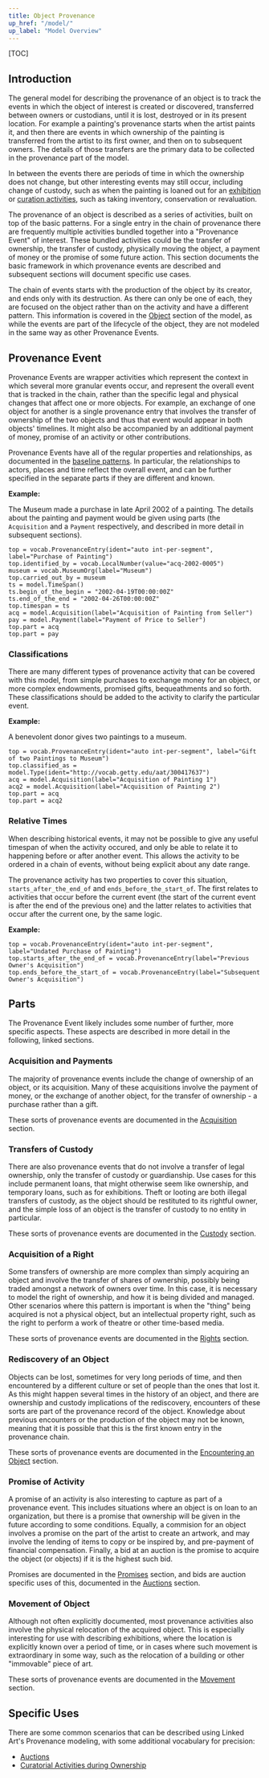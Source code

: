 ```yaml
---
title: Object Provenance
up_href: "/model/"
up_label: "Model Overview"
---
```


[TOC]

## Introduction

The general model for describing the provenance of an object is to track the events in which the object of interest is created or discovered, transferred between owners or custodians, until it is lost, destroyed or in its present location.  For example a painting's provenance starts when the artist paints it, and then there are events in which ownership of the painting is transferred from the artist to its first owner, and then on to subsequent owners. The details of those transfers are the primary data to be collected in the provenance part of the model.

In between the events there are periods of time in which the ownership does not change, but other interesting events may still occur, including change of custody, such as when the painting is loaned out for an [exhibition](../exhibition/) or [curation activities](curation.html), such as taking inventory, conservation or revaluation.

The provenance of an object is described as a series of activities, built on top of the basic patterns. For a single entry in the chain of provenance there are frequently multiple activities bundled together into a "Provenance Event" of interest.  These bundled activities could be the transfer of ownership, the transfer of custody, physically moving the object, a payment of money or the promise of some future action. This section documents the basic framework in which provenance events are described and subsequent sections will document specific use cases.

The chain of events starts with the production of the object by its creator, and ends only with its destruction. As there can only be one of each, they are focused on the object rather than on the activity and have a different pattern. This information is covered in the [Object](/model/object/production/) section of the model, as while the events are part of the lifecycle of the object, they are not modeled in the same way as other Provenance Events.

## Provenance Event

Provenance Events are wrapper activities which represent the context in which several more granular events occur, and represent the overall event that is tracked in the chain, rather than the specific legal and physical changes that affect one or more objects.  For example, an exchange of one object for another is a single provenance entry that involves the transfer of ownership of the two objects and thus that event would appear in both objects' timelines. It might also be accompanied by an additional payment of money, promise of an activity or other contributions. 

Provenance Events have all of the regular properties and relationships, as documented in the [baseline patterns](/model/base/). In particular, the relationships to actors, places and time reflect the overall event, and can be further specified in the separate parts if they are different and known.  

__Example:__

The Museum made a purchase in late April 2002 of a painting. The details about the painting and payment would be given using parts (the `Acquisition` and a `Payment` respectively, and described in more detail in subsequent sections).

```crom
top = vocab.ProvenanceEntry(ident="auto int-per-segment", label="Purchase of Painting")
top.identified_by = vocab.LocalNumber(value="acq-2002-0005")
museum = vocab.MuseumOrg(label="Museum")
top.carried_out_by = museum
ts = model.TimeSpan()
ts.begin_of_the_begin = "2002-04-19T00:00:00Z"
ts.end_of_the_end = "2002-04-26T00:00:00Z"
top.timespan = ts
acq = model.Acquisition(label="Acquisition of Painting from Seller")
pay = model.Payment(label="Payment of Price to Seller")
top.part = acq
top.part = pay
```


### Classifications

There are many different types of provenance activity that can be covered with this model, from simple purchases to exchange money for an object, or more complex endowments, promised gifts, bequeathments and so forth. These classifications should be added to the activity to clarify the particular event.

__Example:__

A benevolent donor gives two paintings to a museum.

```crom
top = vocab.ProvenanceEntry(ident="auto int-per-segment", label="Gift of two Paintings to Museum")
top.classified_as = model.Type(ident="http://vocab.getty.edu/aat/300417637")
acq = model.Acquisition(label="Acquisition of Painting 1")
acq2 = model.Acquisition(label="Acquisition of Painting 2")
top.part = acq
top.part = acq2
```

### Relative Times

When describing historical events, it may not be possible to give any useful timespan of when the activity occured, and only be able to relate it to happening before or after another event. This allows the activity to be ordered in a chain of events, without being explicit about any date range.

The provenance activity has two properties to cover this situation, `starts_after_the_end_of` and `ends_before_the_start_of`. The first relates to activities that occur before the current event (the start of the current event is after the end of the previous one) and the latter relates to activities that occur after the current one, by the same logic.


__Example:__


```crom
top = vocab.ProvenanceEntry(ident="auto int-per-segment", label="Undated Purchase of Painting")
top.starts_after_the_end_of = vocab.ProvenanceEntry(label="Previous Owner's Acquisition")
top.ends_before_the_start_of = vocab.ProvenanceEntry(label="Subsequent Owner's Acquisition")
```


## Parts

The Provenance Event likely includes some number of further, more specific aspects. These aspects are described in more detail in the following, linked sections.


### Acquisition and Payments

The majority of provenance events include the change of ownership of an object, or its acquisition.  Many of these acquisitions involve the payment of money, or the exchange of another object, for the transfer of ownership - a purchase rather than a gift.

These sorts of provenance events are documented in the [Acquisition](acquisition.html) section.

### Transfers of Custody

There are also provenance events that do not involve a transfer of legal ownership, only the transfer of custody or guardianship. Use cases for this include permanent loans, that might otherwise seem like ownership, and temporary loans, such as for exhibitions.  Theft or looting are both illegal transfers of custody, as the object should be restituted to its rightful owner, and the simple loss of an object is the transfer of custody to no entity in particular.

These sorts of provenance events are documented in the [Custody](custody.html) section.

### Acquisition of a Right

Some transfers of ownership are more complex than simply acquiring an object and involve the transfer of shares of ownership, possibly being traded amongst a network of owners over time. In this case, it is necessary to model the right of ownership, and how it is being divided and managed. Other scenarios where this pattern is important is when the "thing" being acquired is not a physical object, but an intellectual property right, such as the right to perform a work of theatre or other time-based media.

These sorts of provenance events are documented in the [Rights](rights.html) section.

### Rediscovery of an Object

Objects can be lost, sometimes for very long periods of time, and then encountered by a different culture or set of people than the ones that lost it. As this might happen several times in the history of an object, and there are ownership and custody implications of the rediscovery, encounters of these sorts are part of the provenance record of the object. Knowledge about previous encounters or the production of the object may not be known, meaning that it is possible that this is the first known entry in the provenance chain.

These sorts of provenance events are documented in the [Encountering an Object](encounters.html) section.

### Promise of Activity

A promise of an activity is also interesting to capture as part of a provenance event.  This includes situations where an object is on loan to an organization, but there is a promise that ownership will be given in the future according to some conditions.  Equally, a commision for an object involves a promise on the part of the artist to create an artwork, and may involve the lending of items to copy or be inspired by, and pre-payment of financial compensation. Finally, a bid at an auction is the promise to acquire the object (or objects) if it is the highest such bid.

Promises are documented in the [Promises](promises.html) section, and bids are auction specific uses of this, documented in the [Auctions](auctions.html) section.

### Movement of Object

Although not often explicitly documented, most provenance activities also involve the physical relocation of the acquired object. This is especially interesting for use with describing exhibitions, where the location is explicitly known over a period of time, or in cases where such movement is extraordinary in some way, such as the relocation of a building or other "immovable" piece of art.

These sorts of provenance events are documented in the [Movement](movement.html) section.


## Specific Uses

There are some common scenarios that can be described using Linked Art's Provenance modeling, with some additional vocabulary for precision:

* [Auctions](auctions.html)
* [Curatorial Activities during Ownership](curation.html)

